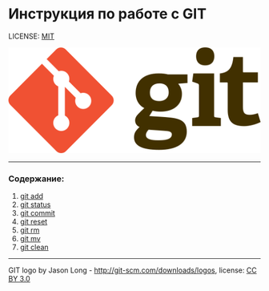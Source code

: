 # Инструкция по работе с GIT

LICENSE: [MIT](./license.md)

![git-logo](./assets/git-logo.png)

---

### Содержание:

1. [git add](./git_add.md)
2. [git status](/.git_status.md)
3. [git commit]()
4. [git reset]()
5. [git rm]()
6. [git mv]()
7. [git clean]()


---
GIT logo by Jason Long - http://git-scm.com/downloads/logos, license: [CC BY 3.0](https://creativecommons.org/licenses/by/3.0/)